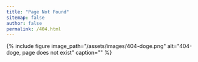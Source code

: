 ```yaml
---
title: "Page Not Found"
sitemap: false
author: false
permalink: /404.html
---
```


{% include figure image_path="/assets/images/404-doge.png" alt="404-doge, page does not exist" caption="" %}
